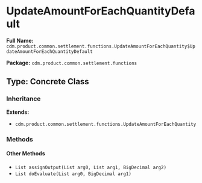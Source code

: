 # UpdateAmountForEachQuantityDefault

**Full Name:** `cdm.product.common.settlement.functions.UpdateAmountForEachQuantity$UpdateAmountForEachQuantityDefault`

**Package:** `cdm.product.common.settlement.functions`

## Type: Concrete Class

### Inheritance

**Extends:**
- `cdm.product.common.settlement.functions.UpdateAmountForEachQuantity`

### Methods

#### Other Methods

- `List assignOutput(List arg0, List arg1, BigDecimal arg2)`
- `List doEvaluate(List arg0, BigDecimal arg1)`

